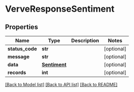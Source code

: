 # VerveResponseSentiment

## Properties
Name | Type | Description | Notes
------------ | ------------- | ------------- | -------------
**status_code** | **str** |  | [optional] 
**message** | **str** |  | [optional] 
**data** | [**Sentiment**](Sentiment.md) |  | [optional] 
**records** | **int** |  | [optional] 

[[Back to Model list]](../README.md#documentation-for-models) [[Back to API list]](../README.md#documentation-for-api-endpoints) [[Back to README]](../README.md)


